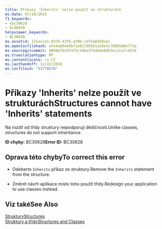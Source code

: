 ```yaml
---
title: Příkazy 'Inherits' nelze použít ve strukturách
ms.date: 07/20/2015
f1_keywords:
- vbc30628
- bc30628
helpviewer_keywords:
- BC30628
ms.assetid: 131ecce1-6378-43fb-af0b-cdf5a0350cec
ms.openlocfilehash: a7e4e68d4dbf1e01fd95b1a2de3c7b89580e772e
ms.sourcegitcommit: 0888d7b24f475c346a3f444de8d83ec1ca7cd234
ms.translationtype: MT
ms.contentlocale: cs-CZ
ms.lasthandoff: 12/22/2018
ms.locfileid: "53779578"
---
```

# <a name="structures-cannot-have-inherits-statements"></a><span data-ttu-id="9c6a5-102">Příkazy 'Inherits' nelze použít ve strukturách</span><span class="sxs-lookup"><span data-stu-id="9c6a5-102">Structures cannot have 'Inherits' statements</span></span>
<span data-ttu-id="9c6a5-103">Na rozdíl od třídy struktury nepodporují dědičnosti.</span><span class="sxs-lookup"><span data-stu-id="9c6a5-103">Unlike classes, structures do not support inheritance.</span></span>  
  
 <span data-ttu-id="9c6a5-104">**ID chyby:** BC30628</span><span class="sxs-lookup"><span data-stu-id="9c6a5-104">**Error ID:** BC30628</span></span>  
  
## <a name="to-correct-this-error"></a><span data-ttu-id="9c6a5-105">Oprava této chyby</span><span class="sxs-lookup"><span data-stu-id="9c6a5-105">To correct this error</span></span>  
  
-   <span data-ttu-id="9c6a5-106">Odeberte `Inherits` příkaz ze struktury.</span><span class="sxs-lookup"><span data-stu-id="9c6a5-106">Remove the `Inherits` statement from the structure.</span></span>  
  
-   <span data-ttu-id="9c6a5-107">Změnit návrh aplikace místo toho použít třídy.</span><span class="sxs-lookup"><span data-stu-id="9c6a5-107">Redesign your application to use classes instead.</span></span>  
  
## <a name="see-also"></a><span data-ttu-id="9c6a5-108">Viz také</span><span class="sxs-lookup"><span data-stu-id="9c6a5-108">See Also</span></span>  
 [<span data-ttu-id="9c6a5-109">Struktury</span><span class="sxs-lookup"><span data-stu-id="9c6a5-109">Structures</span></span>](../../visual-basic/programming-guide/language-features/data-types/structures.md)  
 [<span data-ttu-id="9c6a5-110">Struktury a třídy</span><span class="sxs-lookup"><span data-stu-id="9c6a5-110">Structures and Classes</span></span>](../../visual-basic/programming-guide/language-features/data-types/structures-and-classes.md)
